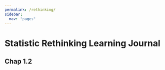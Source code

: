 ```yaml
---
permalink: /rethinking/
sidebar:
  nav: "pages"
---
```

# Statistic Rethinking Learning Journal

## Chap 1.2

